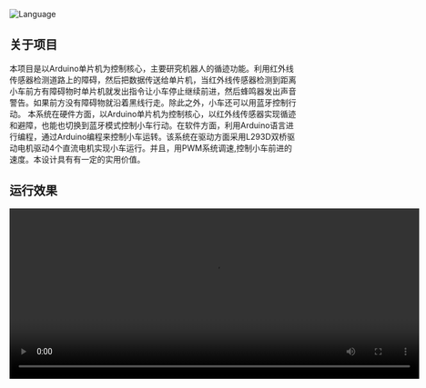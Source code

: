  ![Language](https://img.shields.io/badge/language-arduino-blue)



## 关于项目


本项目是以Arduino单片机为控制核心，主要研究机器人的循迹功能。利用红外线传感器检测道路上的障碍，然后把数据传送给单片机，当红外线传感器检测到距离小车前方有障碍物时单片机就发出指令让小车停止继续前进，然后蜂鸣器发出声音警告。如果前方没有障碍物就沿着黑线行走。除此之外，小车还可以用蓝牙控制行动。
本系统在硬件方面，以Arduino单片机为控制核心，以红外线传感器实现循迹和避障，也能也切换到蓝牙模式控制小车行动。在软件方面，利用Arduino语言进行编程，通过Arduino编程来控制小车运转。该系统在驱动方面采用L293D双桥驱动电机驱动4个直流电机实现小车运行。并且，用PWM系统调速,控制小车前进的速度。本设计具有有一定的实用价值。


## 运行效果

<video width="720" height="300" controls>
<source src="run_robot.mp4" type="video/mp4">
</video>







